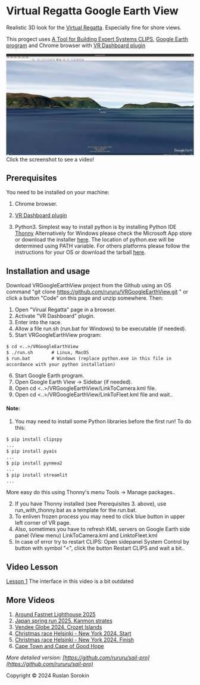 # Virtual Regatta Google Earth View

Realistic 3D look for the [Virtual Regatta](https://www.virtualregatta.com/en/offshore-game/).
Especially fine for shore views.

This progect uses [A Tool for Building Expert Systems CLIPS](https://www.clipsrules.net/), 
[Google Earth program](https://www.google.com/earth/about/versions/#earth-pro) and
Chrome browser with
[VR Dashboard plugin](https://chrome.google.com/webstore/search/VR%20Dashboard)

[![Watch the video](1.png)](https://www.youtube.com/watch?v=-mU8IFLJL6w)
Click the screenshot to see a video!

## Prerequisites

You need to be installed on your machine:

1. Chrome browser.

2. [VR Dashboard plugin](https://chromewebstore.google.com/search/VR%20Dashboard%20I.T.Y.C.)

3. Python3.
	Simplest way to install python is by installing Python IDE [Thonny](https://thonny.org/)
	Alternatively for Windows please check the Microsoft App store or download the installer [here](https://www.python.org/downloads/windows/).
    The location of python.exe will be determined using PATH variable.
    For others platforms please follow the instructions for your OS or download the tarball [here](https://www.python.org/downloads/).

## Installation and usage

Download VRGoogleEarthView project from the Github using an OS command "git clone https://github.com/rururu/VRGoogleEarthView.git " or click a button "Code" on this page and unzip somewhere. Then:

1. Open "Virual Regatta" page in a browser.
2. Activate "VR Dashboard" plugin.
3. Enter into the race.
4. Allow a file run.sh (run.bat for Windows) to be executable (if needed).
5. Start VRGoogleEarthView program:

```shell
$ cd <..>/VRGoogleEarthView
$ ./run.sh       # Linux, MacOS
$ run.bat        # Windows (replace python.exe in this file in accordance with your python installation)
```
6. Start Google Earth program.
7. Open Google Earth View -> Sidebar (if needed).
8. Open cd <..>/VRGoogleEarthView/LinkToCamera.kml file.
9. Open cd <..>/VRGoogleEarthView/LinkToFleet.kml file and wait..

#### Note:

1. You may need to install some Python libraries before the first run! To do this:

```shell
$ pip install clipspy
...
$ pip install pyais
...
$ pip install pynmea2
...
$ pip install streamlit
...
```
More easy do this using Thonny's menu Tools -> Manage packages..

2. If you have Thonny installed (see Prerequisites 3. above), use run_with_thonny.bat as a template for the run.bat.
3. To enliven frozen process you may need to click blue button in upper left corner of VR page.
4. Also, sometimes you have to refresh KML servers on Google Earth side panel (View menu) LinkToCamera.kml and LinktoFleet.kml
5. In case of error try to restart CLIPS: Open sidepanel System Control by button with symbol "<", click the button Restart CLIPS and wait a bit..

## Video Lesson

[Lesson 1](https://www.youtube.com/watch?v=oOA6aZAwZYQ)
The interface in this video is a bit outdated

## More Videos

1. [Around Fastnet Lighthouse 2025](https://youtu.be/0RJvrW5n3Sg)
2. [Japan spring run 2025. Kanmon strates](https://www.youtube.com/watch?v=f05fT74qrdg)
3. [Vendee Globe 2024. Crozet Islands](https://www.youtube.com/watch?v=-mU8IFLJL6w)
4. [Christmas race Helsinki - New York 2024. Start](https://www.youtube.com/watch?v=rzFJu84os68)
5. [Christmas race Helsinki - New York 2024. Finish](https://www.youtube.com/watch?v=w5J4xQFkwM0)
6. [Cape Town and Cape of Good Hope](https://youtu.be/NUErnVKNLAw)

_More detailed version: [https://github.com/rururu/sail-pro](https://github.com/rururu/sail-pro)_

Copyright © 2024 Ruslan Sorokin

